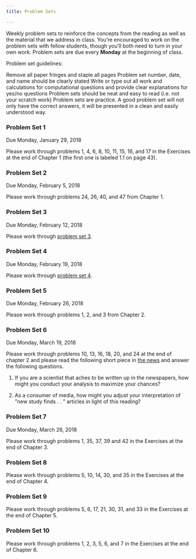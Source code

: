 ```yaml
---
title: Problem Sets

---
```


Weekly problem sets to reinforce the concepts from the reading as well as the material that we address in class. You’re encouraged to work on the problem sets with fellow students, though you’ll both need to turn in your own work. Problem sets are due every **Monday** at the beginning of class.

Problem set guidelines:

Remove all paper fringes and staple all pages
Problem set number, date, and name should be clearly stated
Write or type out all work and calculations for computational questions and provide clear explanations for yes/no questions
Problem sets should be neat and easy to read (i.e. not your scratch work)
Problem sets are practice. A good problem set will not only have the correct answers, it will be presented in a clean and easily understood way.

### Problem Set 1
Due Monday, January 29, 2018

Please work through problems 1, 4, 6, 8, 10, 11, 15, 16, and 17 in the Exercises at the end of Chapter 1 (the first one is labeled 1.1 on page 43).


### Problem Set 2
Due Monday, February 5, 2018

Please work through problems 24, 26, 40, and 47 from Chapter 1.

### Problem Set 3

Due Monday, February 12, 2018

Please work through [problem set 3](/handouts/ps3.pdf).

### Problem Set 4

Due Monday, February 19, 2018

Please work through [problem set 4](/handouts/ps4.pdf).

### Problem Set 5
Due Monday, February 26, 2018

Please work through problems 1, 2, and 3 from Chapter 2.

### Problem Set 6
Due Monday, March 19, 2018

Please work through problems 10, 13, 16, 18, 20, and 24 at the end of chapter 2 and please read the following short piece in [the news](https://www.vox.com/science-and-health/2017/3/3/14792174/half-scientific-studies-news-are-wrong) and answer the following questions.

1. If you are a scientist that aches to be written up in the newspapers, how might you conduct your analysis to maximize your chances?

2. As a consumer of media, how might you adjust your interpretation of "new study finds . . " articles in light of this reading?

### Problem Set 7
Due Monday, March 26, 2018

Please work through problems 1, 35, 37, 39 and 42 in the Exercises at the end of Chapter 3.

### Problem Set 8

Please work through problems 5, 10, 14, 30, and 35 in the Exercises at the end of Chapter 4.

### Problem Set 9 

Please work through problems 5, 6, 17, 21, 30, 31, and 33 in the Exercises at the end of Chapter 5.

### Problem Set 10

Please work through problems 1, 2, 3, 5, 6, and 7 in the Exercises at the end of Chapter 6.